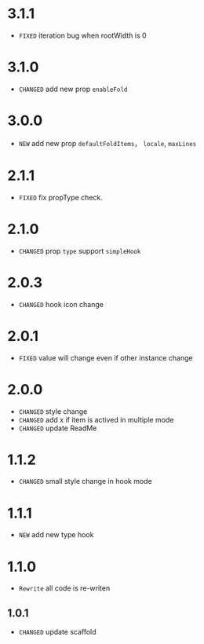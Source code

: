 # 3.1.1

* `FIXED` iteration bug when rootWidth is 0

# 3.1.0

* `CHANGED` add new prop `enableFold`

# 3.0.0

* `NEW` add new prop `defaultFoldItems`， `locale`, `maxLines`

# 2.1.1

* `FIXED` fix propType check.

# 2.1.0

* `CHANGED` prop `type` support `simpleHook`

# 2.0.3

* `CHANGED` hook icon change

# 2.0.1

* `FIXED` value will change even if other instance change

# 2.0.0

* `CHANGED` style change
* `CHANGED` add x if item is actived in multiple mode
* `CHANGED` update ReadMe

# 1.1.2

* `CHANGED` small style change in hook mode 

# 1.1.1

* `NEW` add new type hook

# 1.1.0

* `Rewrite` all code is re-writen

## 1.0.1

* `CHANGED` update scaffold